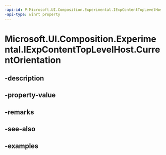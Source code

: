 ```yaml
---
-api-id: P:Microsoft.UI.Composition.Experimental.IExpContentTopLevelHost.CurrentOrientation
-api-type: winrt property
---
```


# Microsoft.UI.Composition.Experimental.IExpContentTopLevelHost.CurrentOrientation

<!--
public Microsoft.UI.Composition.Experimental.ExpDisplayOrientations CurrentOrientation { get; }
-->


## -description

## -property-value

## -remarks

## -see-also

## -examples


